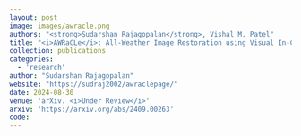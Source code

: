 ```yaml
---
layout: post
image: images/awracle.png
authors: "<strong>Sudarshan Rajagopalan</strong>, Vishal M. Patel"
title: "<i>AWRaCLe</i>: All-Weather Image Restoration using Visual In-Context Learning"
collection: publications
categories: 
  - 'research'
author: "Sudarshan Rajagopalan"
website: "https://sudraj2002/awraclepage/"
date: 2024-08-30
venue: 'arXiv. <i>Under Review</i>'
arxiv: 'https://arxiv.org/abs/2409.00263'
code: 
---
```

